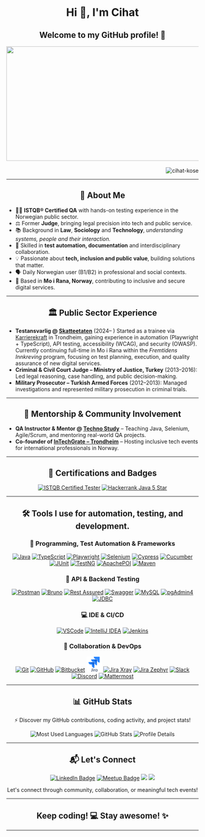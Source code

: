 <h1 align="center">Hi 👋, I'm Cihat</h1>
<h2 align="center">Welcome to my GitHub profile! 🎉</h2>
<div align="center">
	<img src="https://media.giphy.com/media/dWesBcTLavkZuG35MI/giphy.gif" width="600" height="300"/>
</div>

<p align="right">
   <img src="https://komarev.com/ghpvc/?username=cihat-kose&label=Profile%20views&color=0e75b6&style=for-the-badge" alt="cihat-kose" />
</p>

<hr>

<h2 align="center">🎤 About Me</h2>

<ul>
<li>🧑‍💻 <strong>ISTQB® Certified QA</strong> with hands-on testing experience in the Norwegian public sector.</li>
<li>⚖️ Former <strong>Judge</strong>, bringing legal precision into tech and public service.</li>
<li>📚 Background in <strong>Law</strong>, <strong>Sociology</strong> and <strong>Technology</strong>, <em>understanding systems, people and their interaction.</em></li>
<li>🧩 Skilled in <strong>test automation, documentation</strong> and interdisciplinary collaboration.</li>
<li>💡 Passionate about <strong>tech, inclusion and public value</strong>, building solutions that matter.</li>
<li>🗣️ Daily Norwegian user (B1/B2) in professional and social contexts.</li>
<li>📍 Based in <strong>Mo i Rana, Norway</strong>, contributing to inclusive and secure digital services.</li>
</ul>

<hr>

<h2 align="center">🏛️ Public Sector Experience</h2>

<ul>
  <li><strong>Testansvarlig @ <a href="https://www.skatteetaten.no/" target="_blank">Skatteetaten</a></strong> (2024– )  
  Started as a trainee via <a href="https://www.trondheim.kommune.no/karrierekraft/" target="_blank">Karrierekraft</a> in Trondheim, gaining experience in automation (Playwright + TypeScript), API testing, accessibility (WCAG), and security (OWASP).  
  Currently continuing full-time in Mo i Rana within the <em>Fremtidens Innkreving</em> program, focusing on test planning, execution, and quality assurance of new digital services.
  </li>

  <li><strong>Criminal & Civil Court Judge – Ministry of Justice, Turkey</strong> (2013–2016): Led legal reasoning, case handling, and public decision-making.</li>

  <li><strong>Military Prosecutor – Turkish Armed Forces</strong> (2012–2013): Managed investigations and represented military prosecution in criminal trials.</li>
</ul>

<hr>

<h2 align="center">🤝 Mentorship & Community Involvement</h2>

<ul>
  <li><strong>QA Instructor & Mentor @ <a href="https://technostudy.com.tr/" target="_blank">Techno Study</a></strong> – Teaching Java, Selenium, Agile/Scrum, and mentoring real-world QA projects.</li>

  <li><strong>Co-founder of <a href="https://dataforeningen.no/faggrupper/trondheim/intechgrate" target="_blank">InTechGrate – Trondheim</a></strong> – Hosting inclusive tech events for international professionals in Norway.</li>
</ul>

<!-- 

<h2 align="center">🎤 About Me</h2>

- 🧑‍💻 **ISTQB Certified SDET** with extensive experience in **manual and automated testing** for web-based and mobile applications.
- 🚀 Proficient in:
  - **Java, Selenium, Playwright, TestNG, Cucumber BDD, Maven, JUnit, Jenkins, Postman, Rest Assured** 
  - Database Testing: **MySQL, JDBC** 
  - Version Control: **Git/GitHub**
- 💼 Experienced in **public sector projects** focusing on:
  - Regulatory compliance  
  - Analytical skills  
  - Teamwork  
- ⚖️ Former **Judge** with a solid background in handling complex cases.  
- 💡 Passionate about **quality assurance and continuous improvement**.  

 -->

<hr>

<h2 align="center">🏅 Certifications and Badges</h2>
<p align="center">
	<a href="https://app.diplomasafe.com/en-US/s/3d17279262ab9607" target="_blank"> <img src="https://img.shields.io/badge/ISTQB-Foundation%20Level-blue?style=for-the-badge&logo=checkmarx&logoColor=white" alt="ISTQB Certified Tester"/></a>
	<a href="https://www.hackerrank.com/cihatkose" target="_blank"> <img src="https://img.shields.io/badge/Hackerrank-Java%205%20Star-yellow?style=for-the-badge&logo=hackerrank&logoColor=white" alt="Hackerrank Java 5 Star"/></a>
</p>

<hr>

<!--

<h2 align="center">🧰 Technologies and Tools</h2>
<p align="center">
🛠️ Tools I use for automation, testing, and development.
</p>

<div style="display: flex; justify-content: center; align-items: center; gap: 20px;">
<p align="center">
	<a href="https://www.java.com" target="_blank"><img src="https://cdn-icons-png.flaticon.com/512/226/226777.png" alt="Java" width="40" height="40"/></a>
	<a href="https://www.typescriptlang.org/" target="_blank"><img src="https://cdn.worldvectorlogo.com/logos/typescript.svg" alt="TypeScript" width="40" height="40"/></a>
	<a href="https://playwright.dev" target="_blank"><img src="https://playwright.dev/img/playwright-logo.svg" alt="Playwright" width="40" height="40"/></a>
	<a href="https://www.selenium.dev" target="_blank"><img src="https://www.selenium.dev/images/selenium_logo_square_green.png" alt="Selenium" width="40" height="40"/></a>
	<a href="https://www.cypress.io" target="_blank"><img src="https://user-images.githubusercontent.com/2801156/153322291-8b186487-5127-48f7-aa6d-b0ef350f8575.png" alt="Cypress" width="40" height="40"/></a>
	<a href="https://cucumber.io/" target="_blank" rel="noreferrer"> <img src="https://images.g2crowd.com/uploads/product/image/large_detail/large_detail_c40984fae76060168e91322094f05421/cucumber.png" alt="Cucumber" width="40" height="40"/></a>
	<a href="https://testng.org/doc/" target="_blank" rel="noreferrer"> <img src="https://www.pcloudy.com/wp-content/uploads/2021/03/7.jpg" alt="TestNG" width="40" height="40"/></a>
	<a href="https://junit.org/junit5/" target="_blank" rel="noreferrer"> <img src="https://browserstack.wpengine.com/wp-content/uploads/2024/01/JUnit5-icon.svg" alt="JUnit 5" width="40" height="40"/></a>
	<a href="https://poi.apache.org/" target="_blank" rel="noreferrer"> <img src="https://encrypted-tbn0.gstatic.com/images?q=tbn:ANd9GcQJXG20pfTUGttyFUZK6s16ozY02CFsDiju9V68INJDQxBOovK10R8aBnZOOMneij3atRA&usqp=CAU" alt="ApachePOI" width="40" height="40"/></a>
	<a href="https://maven.apache.org/" target="_blank" rel="noreferrer"><img src="https://encrypted-tbn0.gstatic.com/images?q=tbn:ANd9GcRc-fX-6ncZTctodZRvv5XtSgZoG-aEfH8xXQ&s" alt="Maven" width="40" height="40"/></a>
	<a href="https://www.mysql.com/" target="_blank" rel="noreferrer"> <img src="https://pngimg.com/uploads/mysql/mysql_PNG9.png" alt="MySql" width="40" height="40"/></a>
	<a href="https://docs.oracle.com/javase/8/docs/technotes/guides/jdbc/" target="_blank" rel="noreferrer"> <img src="https://www.jobscoupe.com/wp-content/uploads/2019/08/Java-JDBC.jpg" alt="JDBC" width="40" height="40"/></a>
	<a href="https://postman.com" target="_blank" rel="noreferrer"> <img src="https://external-content.duckduckgo.com/iu/?u=https%3A%2F%2Ftse1.mm.bing.net%2Fth%3Fid%3DOIP.K66TNl9EFGiJ68QlP48hGwHaHa%26pid%3DApi&f=1&ipt=55a8fb6041576d2e924d11363095ed9ac5b1ee89a6691f64ac14e7ea0f230fc8&ipo=images" alt="Postman" width="40" height="40"/></a>
	<a href="https://rest-assured.io/" target="_blank" rel="noreferrer"> <img src="https://avatars.githubusercontent.com/u/19369327?s=280&v=4" alt="Rest Assured" width="40" height="40"/></a>
	<a href="http://appium.io/docs/en/2.0/" target="_blank" rel="noreferrer"> <img src="https://e7.pngegg.com/pngimages/372/674/png-clipart-appium-test-automation-software-testing-selenium-calabash-purple-violet-thumbnail.png" alt="Appium" width="40" height="40"/></a>
	<a href="https://www.jenkins.io" target="_blank" rel="noreferrer"> <img src="https://www.vectorlogo.zone/logos/jenkins/jenkins-icon.svg" alt="Jenkins" width="40" height="40"/></a>
	<a href="https://locust.io/" target="_blank" rel="noopener noreferrer"> <img src="https://locust.io/static/img/favicon.ico" alt="Locust" width="40" height="40"/></a>
	<a href="https://www.w3.org/html/" target="_blank" rel="noreferrer"> <img src="https://raw.githubusercontent.com/devicons/devicon/master/icons/html5/html5-original-wordmark.svg" alt="HTML5" width="40" height="40"/></a>
	<a href="https://www.w3schools.com/css/" target="_blank" rel="noreferrer"> <img src="https://raw.githubusercontent.com/devicons/devicon/master/icons/css3/css3-original-wordmark.svg" alt="CSS3" width="40" height="40"/></a>
	<a href="https://git-scm.com/" target="_blank" rel="noreferrer"> <img src="https://www.vectorlogo.zone/logos/git-scm/git-scm-icon.svg" alt="Git" width="40" height="40"/></a>
	<a href="https://github.com/" target="_blank" rel="noreferrer"> <img src="https://github.githubassets.com/images/modules/logos_page/GitHub-Mark.png" alt="GitHub" width="40" height="40"/></a>
	<a href="https://bitbucket.org/" target="_blank" rel="noreferrer"> <img src="https://static-00.iconduck.com/assets.00/bitbucket-icon-2048x2048-pbtamsn1.png" alt="Bitbucket" width="40" height="40"/></a>
	<a href="https://www.atlassian.com/software/jira" target="_blank" rel="noreferrer"> <img src="https://raw.githubusercontent.com/devicons/devicon/master/icons/jira/jira-original-wordmark.svg" alt="Jira" width="40" height="40"/></a>
	<a href="https://marketplace.atlassian.com/apps/1211769/xray-test-management-for-jira?tab=overview&hosting=cloud" target="_blank" rel="noreferrer"> <img src="https://is4-ssl.mzstatic.com/image/thumb/Purple123/v4/7d/de/96/7dde9601-aeb7-7ce6-9141-d0664014b017/source/60x60bb.jpg" alt="Jira Xray" width="40" height="40"/></a>
	<a href="https://marketplace.atlassian.com/apps/1213259/zephyr-scale-test-management-for-jira?tab=overview&hosting=cloud" target="_blank" rel="noreferrer"> <img src="https://marketplace-cdn.atlassian.com/files/7842850b-2144-4e63-a948-274d9e5accc1?fileType=image&mode=full-fit" alt="Jira Zephyr" width="40" height="40"/></a>
	<a href="https://code.visualstudio.com/" target="_blank" rel="noopener noreferrer"> <img src="https://upload.wikimedia.org/wikipedia/commons/9/9a/Visual_Studio_Code_1.35_icon.svg" alt="VSCode" width="40" height="40"/></a>
	<a href="https://www.jetbrains.com/idea/" target="_blank" rel="noreferrer"> <img src="https://brandslogos.com/wp-content/uploads/images/large/intellij-idea-logo.png" alt="Intellij IDEA" width="40" height="40"/></a>
	<a href="https://mattermost.com/" target="_blank" rel="noreferrer"> <img src="https://play-lh.googleusercontent.com/jmZcnjbtWkX1l143bqxz2DZqnrVUSJvGikocCb8znsXYJCIJkoZmvJknJn8MQKgMdkw=w240-h480-rw" alt="Mattermost" width="40" height="40"/></a>
	<a href="https://slack.com/intl/en-tr/" target="_blank" rel="noopener noreferrer"> <img src="https://upload.wikimedia.org/wikipedia/commons/thumb/d/d5/Slack_icon_2019.svg/2048px-Slack_icon_2019.svg.png" alt="Slack" width="40" height="40"/></a>
	<a href="https://discord.com/" target="_blank" rel="noopener noreferrer"> <img src="https://uxwing.com/wp-content/themes/uxwing/download/brands-and-social-media/discord-round-color-icon.png" alt="Discord" width="40" height="40"/></a>
</div>
</p>

-->

<h2 align="center">🛠️ Tools I use for automation, testing, and development.</h2>

<!-- 🚀 Programming, Test Automation & Frameworks -->
<h3 align="center">🚀 Programming, Test Automation & Frameworks</h3>
<p align="center">
  <a href="https://www.java.com" target="_blank"><img src="https://cdn-icons-png.flaticon.com/512/226/226777.png" alt="Java" width="40" height="40"/></a>
  <a href="https://www.typescriptlang.org/" target="_blank"><img src="https://cdn.worldvectorlogo.com/logos/typescript.svg" alt="TypeScript" width="40" height="40"/></a>
  <a href="https://playwright.dev" target="_blank"><img src="https://playwright.dev/img/playwright-logo.svg" alt="Playwright" width="40" height="40"/></a>
  <a href="https://www.selenium.dev" target="_blank"><img src="https://www.selenium.dev/images/selenium_logo_square_green.png" alt="Selenium" width="40" height="40"/></a>
  <a href="https://www.cypress.io" target="_blank"><img src="https://user-images.githubusercontent.com/2801156/153322291-8b186487-5127-48f7-aa6d-b0ef350f8575.png" alt="Cypress" width="40" height="40"/></a>
  <a href="https://cucumber.io/" target="_blank"><img src="https://images.g2crowd.com/uploads/product/image/large_detail/large_detail_c40984fae76060168e91322094f05421/cucumber.png" alt="Cucumber" width="40" height="40"/></a>
  <a href="https://junit.org/junit5/" target="_blank"><img src="https://browserstack.wpengine.com/wp-content/uploads/2024/01/JUnit5-icon.svg" alt="JUnit" width="40" height="40"/></a>
  <a href="https://testng.org/doc/" target="_blank"><img src="https://www.pcloudy.com/wp-content/uploads/2021/03/7.jpg" alt="TestNG" width="40" height="40"/></a>
  <a href="https://poi.apache.org/" target="_blank"><img src="https://www.javacodegeeks.com/wp-content/uploads/2012/10/apache-poi-logo.jpg" alt="ApachePOI" width="40" height="40"/></a>
  <a href="https://maven.apache.org/" target="_blank"><img src="https://e7.pngegg.com/pngimages/968/16/png-clipart-apache-maven-apache-ant-gradle-apache-http-server-apache-ivy-apache-maven-text-orange-thumbnail.png" alt="Maven" width="40" height="40"/></a>
</p>

<!-- 📡 API & Backend Testing -->
<h3 align="center">📡 API & Backend Testing</h3>
<p align="center">
  <a href="https://postman.com" target="_blank"><img src="https://external-content.duckduckgo.com/iu/?u=https%3A%2F%2Ftse1.mm.bing.net%2Fth%3Fid%3DOIP.K66TNl9EFGiJ68QlP48hGwHaHa%26pid%3DApi" alt="Postman" width="40" height="40"/></a>
  <a href="https://www.usebruno.com/" target="_blank"><img src="https://openmoji.org/data/color/svg/1F436.svg" alt="Bruno" width="40" height="40"/></a>  
  <a href="https://rest-assured.io/" target="_blank"><img src="https://avatars.githubusercontent.com/u/19369327?s=280&v=4" alt="Rest Assured" width="40" height="40"/></a>
  <a href="https://swagger.io/tools/swagger-ui/" target="_blank"><img src="https://encrypted-tbn0.gstatic.com/images?q=tbn:ANd9GcR9GlozyrEsA25S68xqsWEgejZkSQPi2L7SBw&s" alt="Swagger" width="40" height="40"/></a>
  <a href="https://www.mysql.com/" target="_blank"><img src="https://pngimg.com/uploads/mysql/mysql_PNG9.png" alt="MySQL" width="40" height="40"/></a>
  <a href="https://www.pgadmin.org/" target="_blank"><img src="https://cdn.jsdelivr.net/gh/homarr-labs/dashboard-icons/png/pgadmin.png" alt="pgAdmin4" width="40" height="40"/></a>
  <a href="https://docs.oracle.com/javase/8/docs/technotes/guides/jdbc/" target="_blank"><img src="https://www.jobscoupe.com/wp-content/uploads/2019/08/Java-JDBC.jpg" alt="JDBC" width="40" height="40"/></a>
</p>

<!-- 🧪 Performance & Mobile Testing --
<h3 align="center">🧪 Performance & Mobile Testing</h3>
<p align="center">
  <a href="http://appium.io/docs/en/2.0/" target="_blank"><img src="https://e7.pngegg.com/pngimages/372/674/png-clipart-appium-test-automation-software-testing-selenium-calabash-purple-violet-thumbnail.png" alt="Appium" width="40" height="40"/></a>
  <a href="https://locust.io/" target="_blank"><img src="https://locust.io/static/img/favicon.ico" alt="Locust" width="40" height="40"/></a>
</p>

<!-- 💻 IDE & CI/CD -->
<h3 align="center">💻 IDE & CI/CD</h3>
<p align="center">
  <a href="https://code.visualstudio.com/" target="_blank"><img src="https://upload.wikimedia.org/wikipedia/commons/9/9a/Visual_Studio_Code_1.35_icon.svg" alt="VSCode" width="40" height="40"/></a>
  <a href="https://www.jetbrains.com/idea/" target="_blank"><img src="https://brandslogos.com/wp-content/uploads/images/large/intellij-idea-logo.png" alt="IntelliJ IDEA" width="40" height="40"/></a>
  <a href="https://www.jenkins.io" target="_blank"><img src="https://www.vectorlogo.zone/logos/jenkins/jenkins-icon.svg" alt="Jenkins" width="40" height="40"/></a>
</p>

<!-- 🤝 Collaboration & DevOps -->
<h3 align="center">🤝 Collaboration & DevOps</h3>
<p align="center">
  <a href="https://git-scm.com/" target="_blank"><img src="https://www.vectorlogo.zone/logos/git-scm/git-scm-icon.svg" alt="Git" width="40" height="40"/></a>
  <a href="https://github.com/" target="_blank"><img src="https://github.githubassets.com/images/modules/logos_page/GitHub-Mark.png" alt="GitHub" width="40" height="40"/></a>
  <a href="https://bitbucket.org/" target="_blank"><img src="https://cdn2.iconfinder.com/data/icons/designer-skills/128/bitbucket-repository-svn-manage-files-contribute-branch-512.png" alt="Bitbucket" width="40" height="40"/></a>
  <a href="https://www.atlassian.com/software/jira" target="_blank"><img src="https://raw.githubusercontent.com/devicons/devicon/master/icons/jira/jira-original-wordmark.svg" alt="Jira" width="40" height="40"/></a>
  <a href="https://marketplace.atlassian.com/apps/1211769/xray-test-management-for-jira" target="_blank"><img src="https://is4-ssl.mzstatic.com/image/thumb/Purple123/v4/7d/de/96/7dde9601-aeb7-7ce6-9141-d0664014b017/source/60x60bb.jpg" alt="Jira Xray" width="40" height="40"/></a>
  <a href="https://marketplace.atlassian.com/apps/1213259/zephyr-scale-test-management-for-jira" target="_blank"><img src="https://external-content.duckduckgo.com/iu/?u=https%3A%2F%2Fyt3.ggpht.com%2F-52BLU4E8lho%2FAAAAAAAAAAI%2FAAAAAAAAAAA%2FL0tsY_BFH74%2Fs900-c-k-no-mo-rj-c0xffffff%2Fphoto.jpg&f=1&nofb=1&ipt=803242248bece5b82554610c83bbc2627f97eee6b63a31a62a3605b738aa4557" alt="Jira Zephyr" width="40" height="40"/></a>
  <a href="https://slack.com/intl/en-tr/" target="_blank"><img src="https://upload.wikimedia.org/wikipedia/commons/thumb/d/d5/Slack_icon_2019.svg/2048px-Slack_icon_2019.svg.png" alt="Slack" width="40" height="40"/></a>
  <a href="https://discord.com/" target="_blank"><img src="https://uxwing.com/wp-content/themes/uxwing/download/brands-and-social-media/discord-round-color-icon.png" alt="Discord" width="40" height="40"/></a>
  <a href="https://mattermost.com/" target="_blank" rel="noreferrer"><img src="https://play-lh.googleusercontent.com/jmZcnjbtWkX1l143bqxz2DZqnrVUSJvGikocCb8znsXYJCIJkoZmvJknJn8MQKgMdkw=w240-h480-rw" alt="Mattermost" width="40" height="40"/></a>
</p>

<hr>

<h2 align="center">📊 GitHub Stats</h2>
<p align="center">
⚡ Discover my GitHub contributions, coding activity, and project stats!
</p>

<p align="center">
  <img height="150em" src="http://github-profile-summary-cards.vercel.app/api/cards/most-commit-language?username=cihat-kose&theme=github_dark" alt="Most Used Languages"/>
  <img height="150em" src="http://github-profile-summary-cards.vercel.app/api/cards/stats?username=cihat-kose&theme=github_dark" alt="GitHub Stats"/>
  <img height="150em" src="http://github-profile-summary-cards.vercel.app/api/cards/profile-details?username=cihat-kose&theme=github_dark" alt="Profile Details"/>
</p>

<!-- 

<p align="center">
  <img src="https://github.com/BEPb/BEPb/raw/output/github-contribution-grid-snake.svg" width="80%"/>
</p>

 -->

<hr>

<h2 align="center">📬 Let's Connect</h2>

<p align="center">
  <a href="https://www.linkedin.com/in/cihat-kose/"><img src="https://img.shields.io/badge/LinkedIn-0077B5?style=for-the-badge&logo=linkedin&logoColor=white" alt="LinkedIn Badge"/></a>
  <a href="https://www.meetup.com/intechgrate/"><img src="https://img.shields.io/badge/MEETUP-ED1C40?style=for-the-badge&logo=meetup&logoColor=white" alt="Meetup Badge"/></a>
  <a href="https://www.hackerrank.com/cihatkose" target="_blank"><img src="https://img.shields.io/badge/HACKERRANK-2EC866?style=for-the-badge&logo=hackerrank&logoColor=white"></a>
  <a href="https://www.postman.com/cihatkose" target="_blank"><img src="https://img.shields.io/badge/POSTMAN-FF6C37?style=for-the-badge&logo=postman&logoColor=white"></a>
</p>

<p align="center">
	Let's connect through community, collaboration, or meaningful tech events!
</p>

<!-- 

<h2 align="center">📬 Let's Connect!</h2>
<p align="center">
	<a href="https://www.linkedin.com/in/cihat-kose/" target="_blank"><img src="https://img.shields.io/badge/LINKEDIN-0077B5?style=for-the-badge&logo=linkedin&logoColor=white"></a>
	<a href="https://www.hackerrank.com/cihatkose" target="_blank"><img src="https://img.shields.io/badge/HACKERRANK-2EC866?style=for-the-badge&logo=hackerrank&logoColor=white"></a>
	<a href="https://www.postman.com/cihatkose" target="_blank"><img src="https://img.shields.io/badge/POSTMAN-FF6C37?style=for-the-badge&logo=postman&logoColor=white"></a>
	<a href="mailto:cihatkose.no@gmail.com" target="_blank"><img src="https://img.shields.io/badge/GMAIL-D14836?style=for-the-badge&logo=gmail&logoColor=white"></a>
	<a href="mailto:cihat.kose@hotmail.com" target="_blank"><img src="https://img.shields.io/badge/HOTMAIL-0078D4?style=for-the-badge&logo=gmail&logoColor=white"></a>
</p>

 -->


<hr>

<h2 align="center">Keep coding! 💻 Stay awesome! ✨</h2>

<hr>

